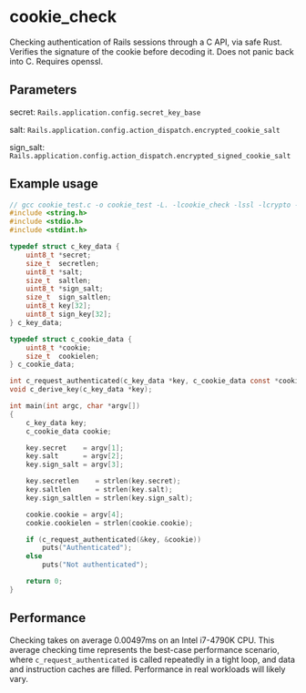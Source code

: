 # cookie_check

Checking authentication of Rails sessions through a C API, via safe Rust. Verifies the signature of the cookie before decoding it. Does not panic back into C. Requires openssl.

## Parameters

secret: `Rails.application.config.secret_key_base`

salt: `Rails.application.config.action_dispatch.encrypted_cookie_salt`

sign_salt: `Rails.application.config.action_dispatch.encrypted_signed_cookie_salt`

## Example usage

```c
// gcc cookie_test.c -o cookie_test -L. -lcookie_check -lssl -lcrypto -ldl -lpthread
#include <string.h>
#include <stdio.h>
#include <stdint.h>

typedef struct c_key_data {
    uint8_t *secret;
    size_t  secretlen;
    uint8_t *salt;
    size_t  saltlen;
    uint8_t *sign_salt;
    size_t  sign_saltlen;
    uint8_t key[32];
    uint8_t sign_key[32];
} c_key_data;

typedef struct c_cookie_data {
    uint8_t *cookie;
    size_t  cookielen;
} c_cookie_data;

int c_request_authenticated(c_key_data *key, c_cookie_data const *cookie);
void c_derive_key(c_key_data *key);

int main(int argc, char *argv[])
{
    c_key_data key;
    c_cookie_data cookie;

    key.secret    = argv[1];
    key.salt      = argv[2];
    key.sign_salt = argv[3];

    key.secretlen    = strlen(key.secret);
    key.saltlen      = strlen(key.salt);
    key.sign_saltlen = strlen(key.sign_salt);

    cookie.cookie = argv[4];
    cookie.cookielen = strlen(cookie.cookie);

    if (c_request_authenticated(&key, &cookie))
        puts("Authenticated");
    else
        puts("Not authenticated");

    return 0;
}
```

## Performance

Checking takes on average 0.00497ms on an Intel i7-4790K CPU. This average checking time represents the best-case performance scenario, where `c_request_authenticated` is called repeatedly in a tight loop, and data and instruction caches are filled. Performance in real workloads will likely vary.
